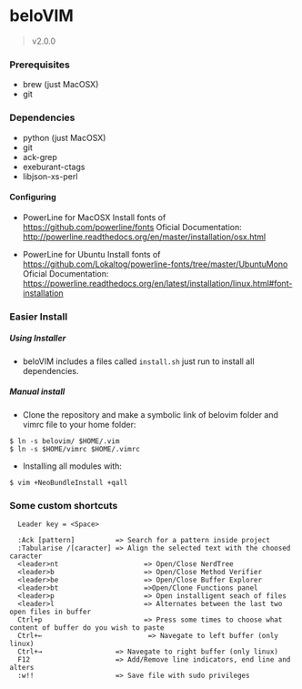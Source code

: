 # beloVIM
> v2.0.0

### Prerequisites
- brew (just MacOSX)
- git

### Dependencies

- python (just MacOSX)
- git
- ack-grep
- exeburant-ctags
- libjson-xs-perl

#### Configuring

  - PowerLine for MacOSX
    Install fonts of https://github.com/powerline/fonts
    Oficial Documentation:
      http://powerline.readthedocs.org/en/master/installation/osx.html

  - PowerLine for Ubuntu
    Install fonts of https://github.com/Lokaltog/powerline-fonts/tree/master/UbuntuMono
    Oficial Documentation:
      https://powerline.readthedocs.org/en/latest/installation/linux.html#font-installation

### Easier Install
##### Using Installer
- beloVIM includes a files called ```install.sh``` just run to install all dependencies.

##### Manual install
- Clone the repository and make a symbolic link of belovim folder and vimrc file to your home folder:
```
$ ln -s belovim/ $HOME/.vim
$ ln -s $HOME/vimrc $HOME/.vimrc
```
- Installing all modules with:
```
$ vim +NeoBundleInstall +qall
```

### Some custom shortcuts
```
  Leader key = <Space>

  :Ack [pattern]          => Search for a pattern inside project
  :Tabularise /[caracter] => Align the selected text with the choosed caracter
  <leader>nt                     => Open/Close NerdTree
  <leader>b                      => Open/Close Method Verifier
  <leader>be                     => Open/Close Buffer Explorer
  <leader>bt                     =>Open/Clone Functions panel
  <leader>p                      => Open installigent seach of files
  <leader>l                      => Alternates between the last two open files in buffer
  Ctrl+p                         => Press some times to choose what content of buffer do you wish to paste
  Ctrl+←                          => Navegate to left buffer (only linux)
  Ctrl+→                  => Navegate to right buffer (only linux)
  F12                     => Add/Remove line indicators, end line and alters
  :w!!                    => Save file with sudo privileges
```
